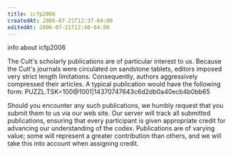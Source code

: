 ```yaml
---
title: icfp2006
createdAt: 2006-07-21T12:37-04:00
editedAt: 2006-07-21T12:40-04:00
---
```


info about icfp2006

The Cult's scholarly publications are of particular interest to us. Because the Cult's journals were circulated on sandstone tablets, editors imposed very strict length limitations. Consequently, authors aggressively compressed their articles. A typical publication would have the following form:
PUZZL.TSK=100@1001|14370747643c6d2db0a40ecb4b0bb65

Should you encounter any such publications, we humbly request that you submit them to us via our web site. Our server will track all submitted publications, ensuring that every participant is given appropriate credit for advancing our understanding of the codex. Publications are of varying value; some will represent a greater contribution than others, and we will take this into account when assigning credit.

